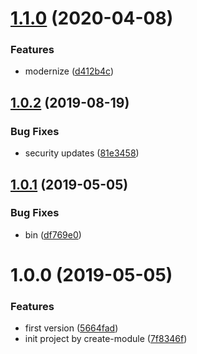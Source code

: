 # [1.1.0](https://github.com/NaturalCycles/junit-lib/compare/v1.0.2...v1.1.0) (2020-04-08)


### Features

* modernize ([d412b4c](https://github.com/NaturalCycles/junit-lib/commit/d412b4cac16249fd9e84113a35a67bdf7e37f789))

## [1.0.2](https://github.com/NaturalCycles/junit-lib/compare/v1.0.1...v1.0.2) (2019-08-19)


### Bug Fixes

* security updates ([81e3458](https://github.com/NaturalCycles/junit-lib/commit/81e3458))

## [1.0.1](https://github.com/NaturalCycles/junit-lib/compare/v1.0.0...v1.0.1) (2019-05-05)


### Bug Fixes

* bin ([df769e0](https://github.com/NaturalCycles/junit-lib/commit/df769e0))

# 1.0.0 (2019-05-05)


### Features

* first version ([5664fad](https://github.com/NaturalCycles/junit-lib/commit/5664fad))
* init project by create-module ([7f8346f](https://github.com/NaturalCycles/junit-lib/commit/7f8346f))
